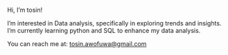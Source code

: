  Hi, I’m tosin!
 
   I’m interested in Data analysis, specifically in exploring trends and insights.
   I’m currently learning python and SQL to enhance my data analysis.

 
 You can reach me at:
 tosin.awofuwa@gmail.com
